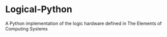 Logical-Python
==============

A Python implementation of the logic hardware defined in The Elements of Computing Systems